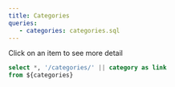 ```yaml
---
title: Categories
queries:
   - categories: categories.sql
---
```


Click on an item to see more detail


```sql categories_with_link
select *, '/categories/' || category as link
from ${categories}
```

<DataTable data={categories_with_link} link=link/>
